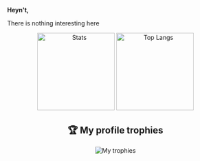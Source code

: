 **Heyn't,**

There is nothing interesting here

<div align="center">
  <a style="text-decoration: none" href="https://github.com/montlikadani/github-readme-stats">
    <img height="180em" alt="Stats" src="https://github-readme-stats.vercel.app/api?username=montlikadani&show_icons=true&theme=github_dark&include_all_commits=true&count_private=true&disable_animations=true)](https://github.com/montlikadani/github-readme-stats" />
    <img height="180em" alt="Top Langs" src="https://github-readme-stats.vercel.app/api/top-langs/?username=montlikadani&layout=compact&langs_count=10&theme=radical" />
  </a>
</div>

<h2 align="center">🏆 My profile trophies</h2>
<p align="center">
  <img alt="My trophies" src="https://github-profile-trophy.vercel.app/?username=montlikadani&theme=darkhub&title=Commit,PullRequest,Repositories,Followers&column=4" />
</p>

